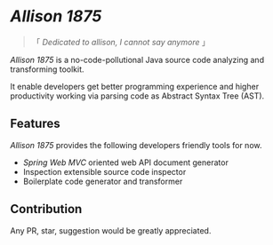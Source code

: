 # *Allison 1875*

> 「 *Dedicated to allison, I cannot say anymore* 」

*Allison 1875* is a no-code-pollutional Java source code analyzing and transforming toolkit.

It enable developers get better programming experience and higher productivity working via parsing code as Abstract Syntax Tree (AST).

## Features

*Allison 1875* provides the following developers friendly tools for now.

- *Spring Web MVC* oriented web API document generator
- Inspection extensible source code inspector
- Boilerplate code generator and transformer

## Contribution

Any PR, star, suggestion would be greatly appreciated.
